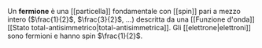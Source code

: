 Un **fermione** è una [[particella]] fondamentale con [[spin]] pari a mezzo intero ($\frac{1}{2}$, $\frac{3}{2}$, ...) descritta da una [[Funzione d'onda]] [[Stato total-antisimmetrico|total-antisimmetrica]].  Gli [[elettrone|elettroni]] sono fermioni e hanno spin $\frac{1}{2}$.